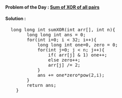 #### Problem of the Day : [Sum of XOR of all pairs](https://practice.geeksforgeeks.org/problems/sum-of-xor-of-all-pairs0723/1)

#### Solution :
<pre>
  long long int sumXOR(int arr[], int n){
    	long long int ans = 0;
        for(int i=0; i < 32; i++){
            long long int one=0, zero = 0;
            for(int j=0; j < n; j++){
                if( arr[j] & 1) one++;
                else zero++;
                arr[j] /= 2;
            }
            ans += one*zero*pow(2,i);
        }
        return ans; 
    }
</pre>
